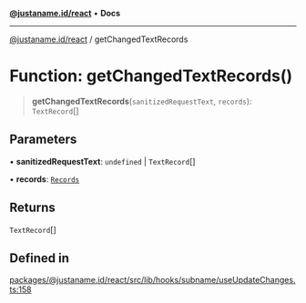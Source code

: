 [**@justaname.id/react**](../README.md) • **Docs**

***

[@justaname.id/react](../globals.md) / getChangedTextRecords

# Function: getChangedTextRecords()

> **getChangedTextRecords**(`sanitizedRequestText`, `records`): `TextRecord`[]

## Parameters

• **sanitizedRequestText**: `undefined` \| `TextRecord`[]

• **records**: [`Records`](../interfaces/Records.md)

## Returns

`TextRecord`[]

## Defined in

[packages/@justaname.id/react/src/lib/hooks/subname/useUpdateChanges.ts:158](https://github.com/JustaName-id/JustaName-sdk/blob/dc845c10af242e3ca87d95ef392516ac0bfa8b95/packages/@justaname.id/react/src/lib/hooks/subname/useUpdateChanges.ts#L158)
